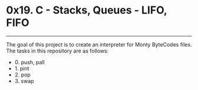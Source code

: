 <h1>0x19. C - Stacks, Queues - LIFO, FIFO</h1>
<hr>
<p>The goal of this project is to create an interpreter for Monty ByteCodes files. The tasks in this repository are as follows: </p>
<ul>
<li>0. push, pall</li>
<li>1. pint</li>
<li>2. pop</li>
<li>3. swap</li>
</ul>
